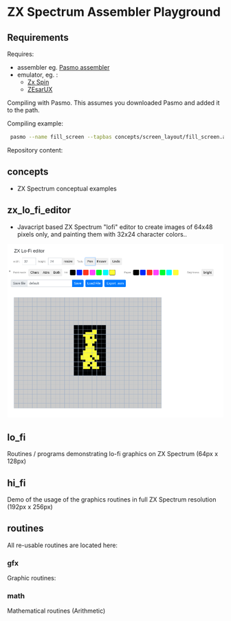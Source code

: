 # ZX Spectrum Assembler Playground

## Requirements

Requires:
- assembler eg. [Pasmo assembler](https://pasmo.speccy.org/)
- emulator, eg. :
  - [Zx Spin](https://www.zophar.net/sinclair/zx-spin.html)
  - [ZEsarUX](https://github.com/chernandezba/zesarux)



Compiling with Pasmo.
This assumes you downloaded Pasmo and added it to the path.

Compiling example:
```bash 
 pasmo --name fill_screen --tapbas concepts/screen_layout/fill_screen.asm  taps/fill_screen.tap
```

Repository content: 

## concepts
- ZX Spectrum conceptual examples

## zx_lo_fi_editor
- Javacript based ZX Spectrum "lofi" editor to create images of 64x48 pixels only, and painting them with 32x24 character colors..

![zx-lofi-editor](images/zx-lofi-alpha-1.png)

## lo_fi
Routines / programs demonstrating lo-fi graphics on ZX Spectrum (64px x 128px)

## hi_fi
Demo of the usage of the graphics routines in full ZX Spectrum resolution (192px x 256px)

## routines
All re-usable routines are located here:

### gfx
Graphic routines:

### math
Mathematical routines (Arithmetic)